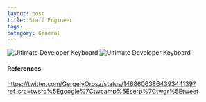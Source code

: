 ```yaml
---
layout: post
title: Staff Engineer
tags: 
category: General
---
```

<img class="img-responsive" alt="Ultimate Developer Keyboard" src="{{ site.url }}/assets/images/Keyboard-UltimateDeveloper.jpg">
<img class="img-responsive" alt="Ultimate Developer Keyboard" src="{{ site.url }}/assets/images/Keyboard-UltimateDeveloper.jpg">

#### References

https://twitter.com/GergelyOrosz/status/1468606386439344139?ref_src=twsrc%5Egoogle%7Ctwcamp%5Eserp%7Ctwgr%5Etweet  
